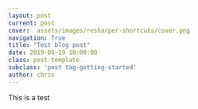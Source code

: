 ```yaml
---
layout: post
current: post
cover:  assets/images/resharper-shortcuts/cover.png
navigation: True
title: "Test blog post"
date: 2019-05-19 10:00:00
class: post-template
subclass: 'post tag-getting-started'
author: chris
---
```


This is a test
